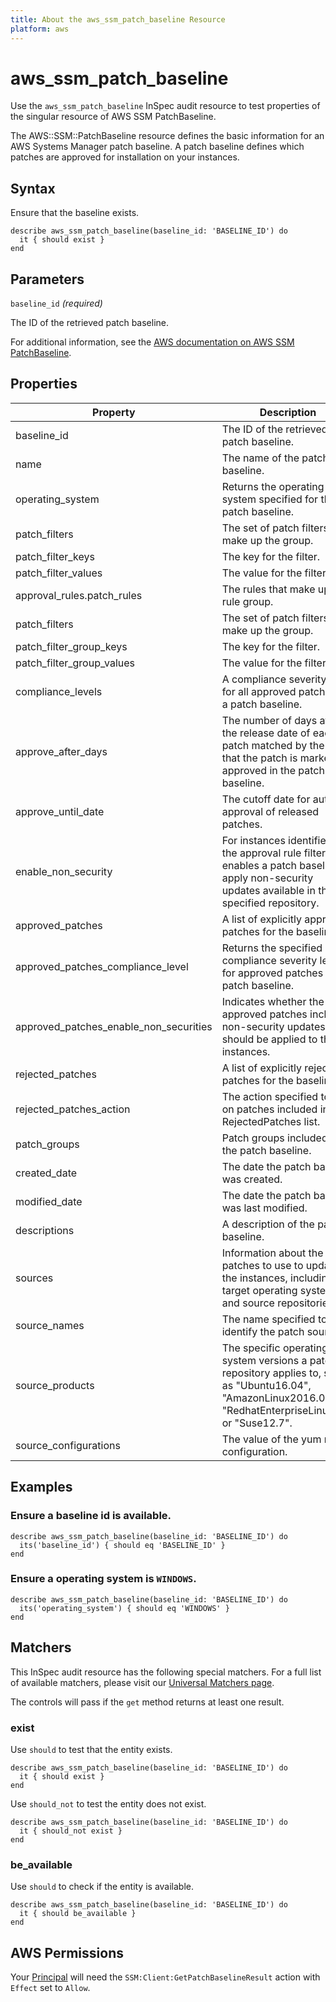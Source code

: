 ```yaml
---
title: About the aws_ssm_patch_baseline Resource
platform: aws
---
```


# aws_ssm_patch_baseline

Use the `aws_ssm_patch_baseline` InSpec audit resource to test properties of the singular resource of AWS SSM PatchBaseline.

The AWS::SSM::PatchBaseline resource defines the basic information for an AWS Systems Manager patch baseline. A patch baseline defines which patches are approved for installation on your instances.

## Syntax

Ensure that the baseline exists.

    describe aws_ssm_patch_baseline(baseline_id: 'BASELINE_ID') do
      it { should exist }
    end

## Parameters

`baseline_id` _(required)_

The ID of the retrieved patch baseline.

For additional information, see the [AWS documentation on AWS SSM PatchBaseline](https://docs.aws.amazon.com/AWSCloudFormation/latest/UserGuide/aws-resource-ssm-patchbaseline.html).

## Properties

| Property | Description | Fields |
| --- | --- | --- |
| baseline_id | The ID of the retrieved patch baseline. | baseline_id |
| name | The name of the patch baseline. | name |
| operating_system | Returns the operating system specified for the patch baseline. | operating_system |
| patch_filters | The set of patch filters that make up the group. | patch_filters |
| patch_filter_keys | The key for the filter. | patch_filters.key |
| patch_filter_values | The value for the filter key. | patch_filters.values |
| approval_rules.patch_rules | The rules that make up the rule group. | patch_rules |
| patch_filters | The set of patch filters that make up the group. | patch_filter_group.patch_filters |
| patch_filter_group_keys | The key for the filter. | patch_filter_group.patch_filters.key |
| patch_filter_group_values | The value for the filter key. | patch_filter_group.patch_filters.values |
| compliance_levels | A compliance severity level for all approved patches in a patch baseline. | compliance_level |
| approve_after_days | The number of days after the release date of each patch matched by the rule that the patch is marked as approved in the patch baseline. | approve_after_days |
| approve_until_date | The cutoff date for auto approval of released patches. | approve_until_date |
| enable_non_security | For instances identified by the approval rule filters, enables a patch baseline to apply non-security updates available in the specified repository. | enable_non_security |
| approved_patches | A list of explicitly approved patches for the baseline. | approved_patches |
| approved_patches_compliance_level | Returns the specified compliance severity level for approved patches in the patch baseline. | approved_patches_compliance_level |
| approved_patches_enable_non_securities | Indicates whether the list of approved patches includes non-security updates that should be applied to the instances. | approved_patches_enable_non_security |
| rejected_patches | A list of explicitly rejected patches for the baseline. | rejected_patches |
| rejected_patches_action | The action specified to take on patches included in the RejectedPatches list. | rejected_patches_action |
| patch_groups | Patch groups included in the patch baseline. | patch_groups |
| created_date | The date the patch baseline was created. | created_date |
| modified_date | The date the patch baseline was last modified. | modified_date |
| descriptions | A description of the patch baseline. | description |
| sources | Information about the patches to use to update the instances, including target operating systems and source repositories. | sources |
| source_names | The name specified to identify the patch source. | sources.name |
| source_products | The specific operating system versions a patch repository applies to, such as "Ubuntu16.04", "AmazonLinux2016.09", "RedhatEnterpriseLinux7.2" or "Suse12.7". | sources.products |
| source_configurations | The value of the yum repo configuration. | sources.configuration |

## Examples

### Ensure a baseline id is available.
    describe aws_ssm_patch_baseline(baseline_id: 'BASELINE_ID') do
      its('baseline_id') { should eq 'BASELINE_ID' }
    end

### Ensure a operating system is `WINDOWS`.
    describe aws_ssm_patch_baseline(baseline_id: 'BASELINE_ID') do
      its('operating_system') { should eq 'WINDOWS' }
    end

## Matchers

This InSpec audit resource has the following special matchers. For a full list of available matchers, please visit our [Universal Matchers page](https://www.inspec.io/docs/reference/matchers/).

The controls will pass if the `get` method returns at least one result.

### exist

Use `should` to test that the entity exists.

    describe aws_ssm_patch_baseline(baseline_id: 'BASELINE_ID') do
      it { should exist }
    end

Use `should_not` to test the entity does not exist.

    describe aws_ssm_patch_baseline(baseline_id: 'BASELINE_ID') do
      it { should_not exist }
    end

### be_available

Use `should` to check if the entity is available.

    describe aws_ssm_patch_baseline(baseline_id: 'BASELINE_ID') do
      it { should be_available }
    end

## AWS Permissions

Your [Principal](https://docs.aws.amazon.com/IAM/latest/UserGuide/intro-structure.html#intro-structure-principal) will need the `SSM:Client:GetPatchBaselineResult` action with `Effect` set to `Allow`.